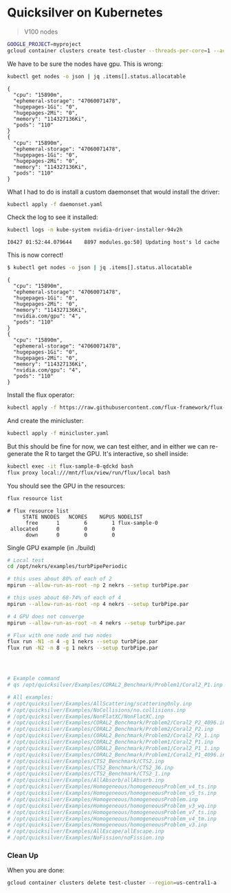 # Quicksilver on Kubernetes

> V100 nodes

```bash
GOOGLE_PROJECT=myproject
gcloud container clusters create test-cluster --threads-per-core=1 --accelerator type=nvidia-tesla-v100,count=4 --num-nodes=2 --machine-type=n1-standard-32 --region=us-central1-a --project=${GOOGLE_PROJECT} 
```

We have to be sure the nodes have gpu. This is wrong:

```bash
kubectl get nodes -o json | jq .items[].status.allocatable
```
```console
{
  "cpu": "15890m",
  "ephemeral-storage": "47060071478",
  "hugepages-1Gi": "0",
  "hugepages-2Mi": "0",
  "memory": "114327136Ki",
  "pods": "110"
}
{
  "cpu": "15890m",
  "ephemeral-storage": "47060071478",
  "hugepages-1Gi": "0",
  "hugepages-2Mi": "0",
  "memory": "114327136Ki",
  "pods": "110"
}
```

What I had to do is install a custom daemonset that would install the driver:

```bash
kubectl apply -f daemonset.yaml
```

Check the log to see it installed:

```bash
kubectl logs -n kube-system nvidia-driver-installer-94v2h 
```
```console
I0427 01:52:44.079644    8897 modules.go:50] Updating host's ld cache
```

This is now correct!

```bash
$ kubectl get nodes -o json | jq .items[].status.allocatable
```
```console
{
  "cpu": "15890m",
  "ephemeral-storage": "47060071478",
  "hugepages-1Gi": "0",
  "hugepages-2Mi": "0",
  "memory": "114327136Ki",
  "nvidia.com/gpu": "4",
  "pods": "110"
}
{
  "cpu": "15890m",
  "ephemeral-storage": "47060071478",
  "hugepages-1Gi": "0",
  "hugepages-2Mi": "0",
  "memory": "114327136Ki",
  "nvidia.com/gpu": "4",
  "pods": "110"
}
```

Install the flux operator:

```bash
kubectl apply -f https://raw.githubusercontent.com/flux-framework/flux-operator/main/examples/dist/flux-operator.yaml
```

And create the minicluster:

```bash
kubectl apply -f minicluster.yaml
```

But this should be fine for now, we can test either, and in either we can re-generate the R to target the GPU. It's interactive, so shell inside:

```bash
kubectl exec -it flux-sample-0-qdckd bash
flux proxy local:///mnt/flux/view/run/flux/local bash
```

You should see the GPU in the resources:

```bash
flux resource list
```
```console
# flux resource list
     STATE NNODES   NCORES    NGPUS NODELIST
      free      1        6        1 flux-sample-0
 allocated      0        0        0 
      down      0        0        0 
```

Single GPU example (in ./build)

```bash
# Local test
cd /opt/nekrs/examples/turbPipePeriodic

# this uses about 80% of each of 2
mpirun --allow-run-as-root -np 2 nekrs --setup turbPipe.par

# this uses about 68-74% of each of 4
mpirun --allow-run-as-root -np 4 nekrs --setup turbPipe.par

# 4 GPU does not converge
mpirun --allow-run-as-root -n 4 nekrs --setup turbPipe.par

# Flux with one node and two nodes
flux run -N1 -n 4 -g 1 nekrs --setup turbPipe.par
flux run -N2 -n 8 -g 1 nekrs --setup turbPipe.par




# Example command
# qs /opt/quicksilver/Examples/CORAL2_Benchmark/Problem1/Coral2_P1.inp

# All examples:
# /opt/quicksilver/Examples/AllScattering/scatteringOnly.inp
# /opt/quicksilver/Examples/NoCollisions/no.collisions.inp
# /opt/quicksilver/Examples/NonFlatXC/NonFlatXC.inp
# /opt/quicksilver/Examples/CORAL2_Benchmark/Problem2/Coral2_P2_4096.inp
# /opt/quicksilver/Examples/CORAL2_Benchmark/Problem2/Coral2_P2.inp
# /opt/quicksilver/Examples/CORAL2_Benchmark/Problem2/Coral2_P2_1.inp
# /opt/quicksilver/Examples/CORAL2_Benchmark/Problem1/Coral2_P1.inp
# /opt/quicksilver/Examples/CORAL2_Benchmark/Problem1/Coral2_P1_1.inp
# /opt/quicksilver/Examples/CORAL2_Benchmark/Problem1/Coral2_P1_4096.inp
# /opt/quicksilver/Examples/CTS2_Benchmark/CTS2.inp
# /opt/quicksilver/Examples/CTS2_Benchmark/CTS2_36.inp
# /opt/quicksilver/Examples/CTS2_Benchmark/CTS2_1.inp
# /opt/quicksilver/Examples/AllAbsorb/allAbsorb.inp
# /opt/quicksilver/Examples/Homogeneous/homogeneousProblem_v4_ts.inp
# /opt/quicksilver/Examples/Homogeneous/homogeneousProblem_v5_ts.inp
# /opt/quicksilver/Examples/Homogeneous/homogeneousProblem.inp
# /opt/quicksilver/Examples/Homogeneous/homogeneousProblem_v3_wq.inp
# /opt/quicksilver/Examples/Homogeneous/homogeneousProblem_v7_ts.inp
# /opt/quicksilver/Examples/Homogeneous/homogeneousProblem_v4_tm.inp
# /opt/quicksilver/Examples/Homogeneous/homogeneousProblem_v3.inp
# /opt/quicksilver/Examples/AllEscape/allEscape.inp
# /opt/quicksilver/Examples/NoFission/noFission.inp

```

### Clean Up

When you are done:

```bash
gcloud container clusters delete test-cluster --region=us-central1-a
```
